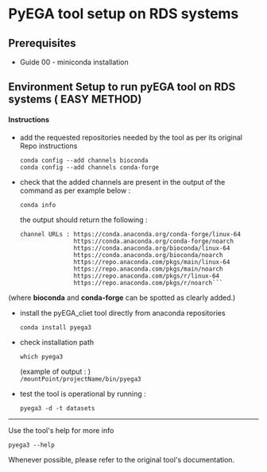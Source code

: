 # PyEGA tool setup on RDS systems

## Prerequisites

- Guide 00 - miniconda installation

## Environment Setup to run pyEGA tool on RDS systems ( EASY METHOD)

#### Instructions

- add the requested repositories needed by the tool as per its original Repo instructions  

  `conda config --add channels bioconda`  
  `conda config --add channels conda-forge`  

- check that the added channels are present in the output of the command as per example below :

  `conda info`

  the output should return the following :  

  ```   
  channel URLs : https://conda.anaconda.org/conda-forge/linux-64
                 https://conda.anaconda.org/conda-forge/noarch
                 https://conda.anaconda.org/bioconda/linux-64
                 https://conda.anaconda.org/bioconda/noarch
                 https://repo.anaconda.com/pkgs/main/linux-64
                 https://repo.anaconda.com/pkgs/main/noarch
                 https://repo.anaconda.com/pkgs/r/linux-64
                 https://repo.anaconda.com/pkgs/r/noarch```

(where **bioconda** and **conda-forge** can be spotted as clearly added.)

- install the pyEGA_cliet tool directly from anaconda repositories  

  `conda install pyega3`

- check installation path  

  `which pyega3`

  (example of output : )  
  `/mountPoint/projectName/bin/pyega3`

- test the tool is operational by running :   

  `pyega3 -d -t datasets`

---

Use the tool's help for more info  

`pyega3 --help`

Whenever possible, please refer to the original tool's documentation.

